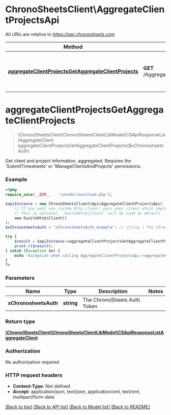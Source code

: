 # ChronoSheetsClient\AggregateClientProjectsApi

All URIs are relative to *https://api.chronosheets.com*

Method | HTTP request | Description
------------- | ------------- | -------------
[**aggregateClientProjectsGetAggregateClientProjects**](AggregateClientProjectsApi.md#aggregateClientProjectsGetAggregateClientProjects) | **GET** /AggregateClientProjects/GetAggregateClientProjects | Get client and project information, aggregated.    Requires the &#39;SubmitTimesheets&#39; or &#39;ManageClientsAndProjects&#39; permissions.


# **aggregateClientProjectsGetAggregateClientProjects**
> \ChronoSheetsClient\ChronoSheetsClientLibModel\CSApiResponseListAggregateClient aggregateClientProjectsGetAggregateClientProjects($xChronosheetsAuth)

Get client and project information, aggregated.    Requires the 'SubmitTimesheets' or 'ManageClientsAndProjects' permissions.

### Example
```php
<?php
require_once(__DIR__ . '/vendor/autoload.php');

$apiInstance = new ChronoSheetsClient\Api\AggregateClientProjectsApi(
    // If you want use custom http client, pass your client which implements `GuzzleHttp\ClientInterface`.
    // This is optional, `GuzzleHttp\Client` will be used as default.
    new GuzzleHttp\Client()
);
$xChronosheetsAuth = "xChronosheetsAuth_example"; // string | The ChronoSheets Auth Token

try {
    $result = $apiInstance->aggregateClientProjectsGetAggregateClientProjects($xChronosheetsAuth);
    print_r($result);
} catch (Exception $e) {
    echo 'Exception when calling AggregateClientProjectsApi->aggregateClientProjectsGetAggregateClientProjects: ', $e->getMessage(), PHP_EOL;
}
?>
```

### Parameters

Name | Type | Description  | Notes
------------- | ------------- | ------------- | -------------
 **xChronosheetsAuth** | **string**| The ChronoSheets Auth Token |

### Return type

[**\ChronoSheetsClient\ChronoSheetsClientLibModel\CSApiResponseListAggregateClient**](../Model/CSApiResponseListAggregateClient.md)

### Authorization

No authorization required

### HTTP request headers

 - **Content-Type**: Not defined
 - **Accept**: application/json, text/json, application/xml, text/xml, multipart/form-data

[[Back to top]](#) [[Back to API list]](../../README.md#documentation-for-api-endpoints) [[Back to Model list]](../../README.md#documentation-for-models) [[Back to README]](../../README.md)

